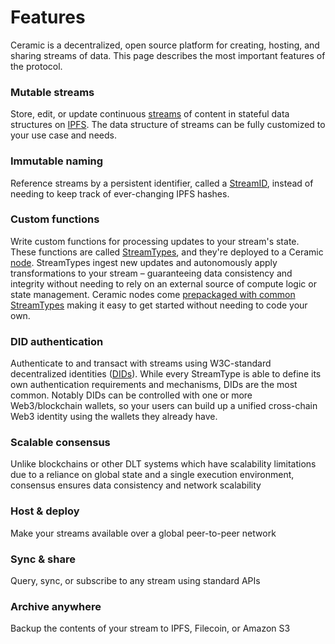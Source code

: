# Features
Ceramic is a decentralized, open source platform for creating, hosting, and sharing streams of data. This page describes the most important features of the protocol.

### **Mutable streams**
Store, edit, or update continuous [streams](./glossary.md#ipfs) of content in stateful data structures on [IPFS](./glossary.md#ipfs). The data structure of streams can be fully customized to your use case and needs.

### **Immutable naming**
Reference streams by a persistent identifier, called a [StreamID](./glossary.md#streamid), instead of needing to keep track of ever-changing IPFS hashes.

### **Custom functions**
Write custom functions for processing updates to your stream's state. These functions are called [StreamTypes](./glossary.md#streamtypes), and they're deployed to a Ceramic [node](./glossary.md#streamid). StreamTypes ingest new updates and autonomously apply transformations to your stream – guaranteeing data consistency and integrity without needing to rely on an external source of compute logic or state management. Ceramic nodes come [prepackaged with common StreamTypes](../streamtypes/overview.md) making it easy to get started without needing to code your own.

### **DID authentication**
Authenticate to and transact with streams using W3C-standard decentralized identities ([DIDs](./glossary.md#dids)). While every StreamType is able to define its own authentication requirements and mechanisms, DIDs are the most common. Notably DIDs can be controlled with one or more Web3/blockchain wallets, so your users can build up a unified cross-chain Web3 identity using the wallets they already have.

### **Scalable consensus**
Unlike blockchains or other DLT systems which have scalability limitations due to a reliance on global state and a single execution environment, consensus ensures data consistency and network scalability

### **Host & deploy**
Make your streams available over a global peer-to-peer network

### **Sync & share**
Query, sync, or subscribe to any stream using standard APIs

### **Archive anywhere**
Backup the contents of your stream to IPFS, Filecoin, or Amazon S3
